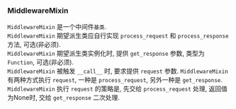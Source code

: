 ### MiddlewareMixin
`MiddlewareMixin` 是一个中间件`基类`.  
`MiddlewareMixin` 期望派生类应自行实现 `process_request` 和 `process_response` 方法, 可选(非必须).  
`MiddlewareMixin` 期望派生类实例化时, 提供 `get_response` 参数, 类型为 `Function`, 可选(非必须).  
`MiddlewareMixin` 被触发 `__call__` 时, 要求提供 `request` 参数. 
`MiddlewareMixin` 有两种方式执行 `request`, 一种是 `process_request`, 另外一种是 `get_response`.
`MiddlewareMixin` 执行 `request` 的策略是, 先交给 `process_request` 处理, 返回值为None时, 交给 `get_response` 二次处理.  

